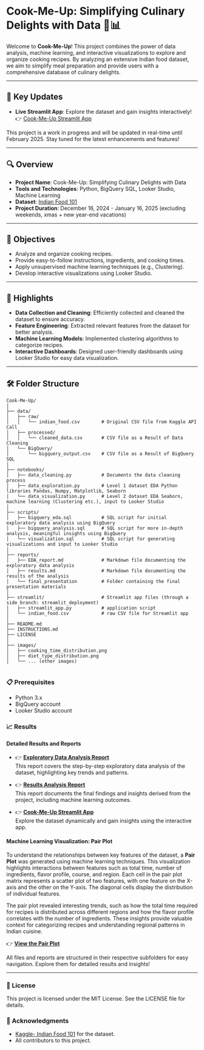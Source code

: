 # **Cook-Me-Up: Simplifying Culinary Delights with Data 🍳📊**

Welcome to **Cook-Me-Up**! This project combines the power of data analysis, machine learning, and interactive visualizations to explore and organize cooking recipes. By analyzing an extensive Indian food dataset, we aim to simplify meal preparation and provide users with a comprehensive database of culinary delights.

---

## **🚀 Key Updates**

- **Live Streamlit App**: Explore the dataset and gain insights interactively!  
  👉 [Cook-Me-Up Streamlit App](https://cook-me-up.streamlit.app/)  

This project is a work in progress and will be updated in real-time until February 2025. Stay tuned for the latest enhancements and features!

---

## **🔍 Overview**

- **Project Name**: Cook-Me-Up: Simplifying Culinary Delights with Data  
- **Tools and Technologies**: Python, BigQuery SQL, Looker Studio, Machine Learning  
- **Dataset**: [Indian Food 101](https://www.kaggle.com/datasets/nehaprabhavalkar/indian-food-101)  
- **Project Duration**: December 16, 2024 - January 16, 2025 (excluding weekends, xmas + new year-end vacations)

---

## **🎯 Objectives**

- Analyze and organize cooking recipes.
- Provide easy-to-follow instructions, ingredients, and cooking times.
- Apply unsupervised machine learning techniques (e.g., Clustering).
- Develop interactive visualizations using Looker Studio.

---

## **🌟 Highlights**

- **Data Collection and Cleaning**: Efficiently collected and cleaned the dataset to ensure accuracy.  
- **Feature Engineering**: Extracted relevant features from the dataset for better analysis.  
- **Machine Learning Models**: Implemented clustering algorithms to categorize recipes.  
- **Interactive Dashboards**: Designed user-friendly dashboards using Looker Studio for easy data visualization.  

---

## **🛠️ Folder Structure**

```plaintext
Cook-Me-Up/
│
├── data/
│   ├── raw/
│   │   └── indian_food.csv        # Original CSV file from Kaggle API Call
│   ├── processed/
│   │   └── cleaned_data.csv       # CSV file as a Result of Data Cleaning
│   └── BigQuery/
│       └── bigquery_output.csv    # CSV file as a Result of BigQuery SQL
│
├── notebooks/
│   ├── data_cleaning.py           # Documents the data cleaning process
│   ├── data_exploration.py        # Level 1 dataset EDA Python libraries Pandas, Numpy, Matplotlib, Seaborn
│   └── data_visualization.py      # Level 2 dataset EDA Seaborn, machine learning (Clustering etc.), input to Looker Studio
│
├── scripts/ 
│   ├── bigquery_eda.sql           # SQL script for initial exploratory data analysis using BigQuery
│   ├── bigquery_analysis.sql      # SQL script for more in-depth analysis, meaningful insights using BigQuery
│   └── visualization.sql          # SQL script for generating visualizations and input to Looker Studio
│
├── reports/
│   ├── EDA_report.md              # Markdown file documenting the exploratory data analysis
│   ├── results.md                 # Markdown file documenting the results of the analysis
│   └── final_presentation         # Folder containing the final presentation materials
│
├── streamlit/                     # Streamlit app files (through a side branch: streamlit_deployment)
│   ├── streamlit_app.py           # application script
│   └── indian_food.csv            # raw CSV file for Streamlit app
│
├── README.md
├── INSTRUCTIONS.md
├── LICENSE
│
├── images/
│   ├── cooking_time_distribution.png
│   ├── diet_type_distribution.png
│   └── ... (other images)


```
### 📋 Prerequisites

- Python 3.x
- BigQuery account
- Looker Studio account

### 📈 Results

#### Detailed Results and Reports

- 👉 **[Exploratory Data Analysis Report](./reports/EDA_report.md)**  
  This report covers the step-by-step exploratory data analysis of the dataset, highlighting key trends and patterns.

- 👉 **[Results Analysis Report](./reports/results.md)**  
  This report documents the final findings and insights derived from the project, including machine learning outcomes.

- 👉 **[Cook-Me-Up Streamlit App](https://cook-me-up.streamlit.app/)**  
  Explore the dataset dynamically and gain insights using the interactive app.

#### Machine Learning Visualization: Pair Plot

To understand the relationships between key features of the dataset, a **Pair Plot** was generated using machine learning techniques. This visualization highlights interactions between features such as total time, number of ingredients, flavor profile, course, and region. Each cell in the pair plot matrix represents a scatter plot of two features, with one feature on the X-axis and the other on the Y-axis. The diagonal cells display the distribution of individual features.

The pair plot revealed interesting trends, such as how the total time required for recipes is distributed across different regions and how the flavor profile correlates with the number of ingredients. These insights provide valuable context for categorizing recipes and understanding regional patterns in Indian cuisine.

👉 **[View the Pair Plot](../images/Pair_Plot.png)**

All files and reports are structured in their respective subfolders for easy navigation. Explore them for detailed results and insights!

---
### 📜 License
This project is licensed under the MIT License. See the LICENSE file for details.

### 🙏 Acknowledgments
<!-- - [WBS Coding School](https://github.com/WBSCodingSchool) for the support and guidance.-->
- [Kaggle- Indian Food 101](https://www.kaggle.com/datasets/nehaprabhavalkar/indian-food-101) for the dataset.
- All contributors to this project.  
